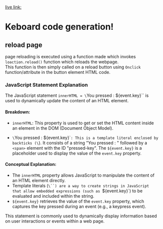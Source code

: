 [live link:](https://srivatsa007.github.io/Geekster-JS/Generating%20keyboard%20code/)

# Keboard code generation!

## reload page
page reloading is executed using a function made which invokes `loaction.reload()` function which reloads the webpage.
<br>
This function is then simply called on a reload button using ` Onclick ` function/attribute in the button element HTML code.


### JavaScript Statement Explanation

The JavaScript statement `innerHTML = \`You pressed : <span id="pressed-key">\${event.key}\`` is used to dynamically update the content of an HTML element.

#### Breakdown:

- `innerHTML`: This property is used to get or set the HTML content inside an element in the DOM (Document Object Model).

- `\`You pressed : <span id="pressed-key">\${event.key}\``: This is a template literal enclosed by backticks (\`). It consists of a string "You pressed : " followed by a `<span>` element with the ID "pressed-key". The `${event.key}` is a placeholder used to display the value of the `event.key` property.

#### Conceptual Explanation:

- The `innerHTML` property allows JavaScript to manipulate the content of an HTML element directly.
- Template literals (`\``) are a way to create strings in JavaScript that allow embedded expressions (such as `${event.key}`) to be evaluated and included within the string.
- `${event.key}` retrieves the value of the `event.key` property, which captures the key pressed during an event (e.g., a keypress event).

This statement is commonly used to dynamically display information based on user interactions or events within a web page.

